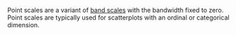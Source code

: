 Point scales are a variant of [band scales](https://pub.dev/documentation/d4_scale/latest/topics/Band%20scales-topic.html) with the bandwidth fixed to zero. Point scales are typically used for scatterplots with an ordinal or categorical dimension.